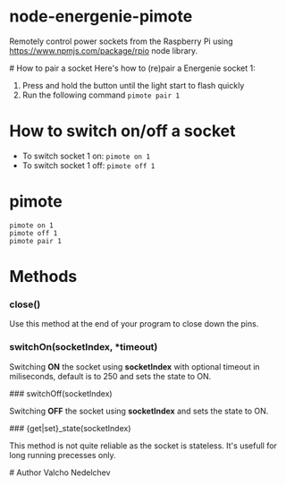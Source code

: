 # node-energenie-pimote
Remotely control power sockets from the Raspberry Pi using https://www.npmjs.com/package/rpio node library.

# How to pair a socket
Here's how to (re)pair a Energenie socket 1:

1. Press and hold the button until the light start to flash quickly
2. Run the following command `pimote pair 1`

# How to switch on/off a socket
* To switch socket 1 on: `pimote on 1`
* To switch socket 1 off: `pimote off 1`

# pimote

```
pimote on 1
pimote off 1
pimote pair 1
```

# Methods

### close()

Use this method at the end of your program to close down the pins.

### switchOn(socketIndex, *timeout)

Switching __ON__ the socket using __socketIndex__ with optional timeout in miliseconds, default is to 250 and sets the state to ON.

### switchOff(socketIndex)

Switching __OFF__ the socket using __socketIndex__ and sets the state to ON.

### {get|set}_state(socketIndex)

This method is not quite reliable as the socket is stateless. It's usefull for long running precesses only.

# Author
Valcho Nedelchev

